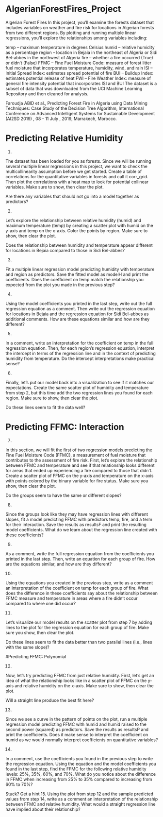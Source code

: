 # AlgerianForestFires_Project

Algerian Forest Fires
In this project, you’ll examine the forests dataset that includes variables on weather and fire risk for locations in Algerian forests from two different regions. By plotting and running multiple linear regressions, you’ll explore the relationships among variables including:

temp – maximum temperature in degrees Celsius
humid – relative humidity as a percentage
region – location in Bejaia in the northeast of Algeria or Sidi Bel-abbes in the northwest of Algeria
fire – whether a fire occurred (True) or didn’t (False)
FFMC – Fine Fuel Moisture Code: measure of forest litter fuel moisture that incorporates temperature, humidity, wind, and rain
ISI – Initial Spread Index: estimates spread potential of fire
BUI – Buildup Index: estimates potential release of heat
FWI – Fire Weather Index: measure of general fire intensity potential that incorporates ISI and BUI
The dataset is a subset of data that was downloaded from the UCI Machine Learning Repository and then cleaned for analysis.


Faroudja ABID et al., Predicting Forest Fire in Algeria using Data Mining Techniques: Case Study of the Decision Tree Algorithm, International Conference on Advanced Intelligent Systems for Sustainable Development (AI2SD 2019) , 08 - 11 July , 2019, Marrakech, Morocco.


# Predicting Relative Humidity

1.
The dataset has been loaded for you as forests. Since we will be running several multiple linear regressions in this project, we want to check the multicollinearity assumption before we get started. Create a table of correlations for the quantitative variables in forests and call it corr_grid. Then plot the correlations with a heat map to look for potential collinear variables. Make sure to show, then clear the plot.

Are there any variables that should not go into a model together as predictors?


2.
Let’s explore the relationship between relative humidity (humid) and maximum temperature (temp) by creating a scatter plot with humid on the y-axis and temp on the x-axis. Color the points by region. Make sure to show, then clear the plot.

Does the relationship between humidity and temperature appear different for locations in Bejaia compared to those in Sidi Bel-abbes?

3.
Fit a multiple linear regression model predicting humidity with temperature and region as predictors. Save the fitted model as modelH and print the coefficients. Does the coefficient on temp match the relationship you expected from the plot you made in the previous step?


4.
Using the model coefficients you printed in the last step, write out the full regression equation as a comment. Then write out the regression equation for locations in Bejaia and the regression equation for Sidi Bel-abbes as additional comments. How are these equations similar and how are they different?


5.
In a comment, write an interpretation for the coefficient on temp in the full regression equation. Then, for each region’s regression equation, interpret the intercept in terms of the regression line and in the context of predicting humidity from temperature. Do the intercept interpretations make practical sense?


6.
Finally, let’s put our model back into a visualization to see if it matches our expectations. Create the same scatter plot of humidity and temperature from step 2, but this time add the two regression lines you found for each region. Make sure to show, then clear the plot.

Do these lines seem to fit the data well?



# Predicting FFMC: Interaction

7.
In this section, we will fit the first of two regression models predicting the Fine Fuel Moisture Code (FFMC), a measurement of fuel moisture that contributes to the assessment of fire risk. First, let’s explore the relationship between FFMC and temperature and see if that relationship looks different for areas that ended up experiencing a fire compared to those that didn’t. Create a scatter plot of FFMC on the y-axis and temperature on the x-axis with points colored by the binary variable for fire status. Make sure you show, then clear the plot.

Do the groups seem to have the same or different slopes?

8.
Since the groups look like they may have regression lines with different slopes, fit a model predicting FFMC with predictors temp, fire, and a term for their interaction. Save the results as resultsF and print the resulting model coefficients. What do we learn about the regression line created with these coefficients?


9.
As a comment, write the full regression equation from the coefficients you printed in the last step. Then, write an equation for each group of fire. How are the equations similar, and how are they different?


10.
Using the equations you created in the previous step, write as a comment an interpretation of the coefficient on temp for each group of fire. What does the difference in these coefficients say about the relationship between FFMC measure and temperature in areas where a fire didn’t occur compared to where one did occur?

11.
Let’s visualize our model results on the scatter plot from step 7 by adding lines to the plot for the regression equation for each group of fire. Make sure you show, then clear the plot.

Do these lines seem to fit the data better than two parallel lines (i.e., lines with the same slope)?


#Predicting FFMC: Polynomial

12.
Now, let’s try predicting FFMC from just relative humidity. First, let’s get an idea of what the relationship looks like in a scatter plot of FFMC on the y-axis and relative humidity on the x-axis. Make sure to show, then clear the plot.

Will a straight line produce the best fit here?


13.
Since we see a curve in the pattern of points on the plot, run a multiple regression model predicting FFMC with humid and humid raised to the second power (squared) as predictors. Save the results as resultsP and print the coefficients. Does it make sense to interpret the coefficient on humid as we would normally interpret coefficients on quantitative variables?


14.
In a comment, use the coefficients you found in the previous step to write the regression equation. Using the equation and the model coefficients you found in the last step, find the FFMC for the following relative humidity levels: 25%, 35%, 60%, and 70%. What do you notice about the difference in FFMC when increasing from 25% to 35% compared to increasing from 60% to 70%?


Stuck? Get a hint
15.
Using the plot from step 12 and the sample predicted values from step 14, write as a comment an interpretation of the relationship between FFMC and relative humidity. What would a straight regression line have implied about their relationship?
